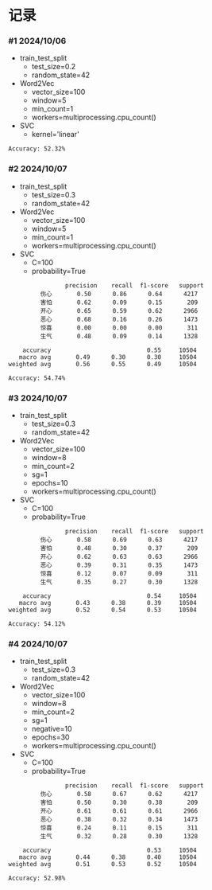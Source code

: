 # 记录

### #1 2024/10/06

* train_test_split
  * test_size=0.2
  * random_state=42
* Word2Vec
  * vector_size=100
  * window=5
  * min_count=1
  * workers=multiprocessing.cpu_count()
* SVC
  * kernel='linear'

```text
Accuracy: 52.32%
```

### #2 2024/10/07

* train_test_split
  * test_size=0.3
  * random_state=42
* Word2Vec
  * vector_size=100
  * window=5
  * min_count=1
  * workers=multiprocessing.cpu_count()
* SVC
  * C=100
  * probability=True

```text
                precision    recall  f1-score   support
         伤心       0.50      0.86      0.64      4217
         害怕       0.62      0.09      0.15       209
         开心       0.65      0.59      0.62      2966
         恶心       0.68      0.16      0.26      1473
         惊喜       0.00      0.00      0.00       311
         生气       0.48      0.09      0.14      1328

    accuracy                           0.55     10504
   macro avg       0.49      0.30      0.30     10504
weighted avg       0.56      0.55      0.49     10504

Accuracy: 54.74%
```

### #3 2024/10/07

* train_test_split
  * test_size=0.3
  * random_state=42
* Word2Vec
  * vector_size=100
  * window=8
  * min_count=2
  * sg=1
  * epochs=10
  * workers=multiprocessing.cpu_count()
* SVC
  * C=100
  * probability=True

```text
                precision    recall  f1-score   support
         伤心       0.58      0.69      0.63      4217
         害怕       0.48      0.30      0.37       209
         开心       0.62      0.63      0.63      2966
         恶心       0.39      0.31      0.35      1473
         惊喜       0.12      0.07      0.09       311
         生气       0.35      0.27      0.30      1328

    accuracy                           0.54     10504
   macro avg       0.43      0.38      0.39     10504
weighted avg       0.52      0.54      0.53     10504

Accuracy: 54.12%
```


### #4 2024/10/07

* train_test_split
  * test_size=0.3
  * random_state=42
* Word2Vec
  * vector_size=100
  * window=8
  * min_count=2
  * sg=1
  * negative=10
  * epochs=30
  * workers=multiprocessing.cpu_count()
* SVC
  * C=100
  * probability=True

```text
                precision    recall  f1-score   support
         伤心       0.58      0.67      0.62      4217
         害怕       0.50      0.30      0.38       209
         开心       0.61      0.61      0.61      2966
         恶心       0.38      0.32      0.34      1473
         惊喜       0.24      0.11      0.15       311
         生气       0.32      0.28      0.30      1328

    accuracy                           0.53     10504
   macro avg       0.44      0.38      0.40     10504
weighted avg       0.51      0.53      0.52     10504

Accuracy: 52.98%
```
